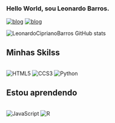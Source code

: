 ### Hello World, sou Leonardo Barros.

[![blog](https://img.shields.io/badge/LinkedIn-0077B5?style=for-the-badge&logo=linkedin&logoColor=white)](https://www.linkedin.com/in/leonardo-barros-083104248/)
[![blog](https://img.shields.io/badge/Instagram-E4405F?style=for-the-badge&logo=instagram&logoColor=white)](https://www.instagram.com/freitass____/)


![LeonardoCiprianoBarros GitHub stats](https://github-readme-stats.vercel.app/api?username=LeonardoCiprianoBarros&show_icons=true&theme=radical)


## Minhas Skilss
<div style= "display: inline_block"><br>
<img aling="center" alt="HTML5" src="https://img.shields.io/badge/HTML5-E34F26?style=for-the-badge&logo=html5&logoColor=white" />
<img aling="center" alt="CCS3" src="https://img.shields.io/badge/CSS3-1572B6?style=for-the-badge&logo=css3&logoColor=white"/>
<img aling="center" alt="Python" src="https://img.shields.io/badge/Python-3776AB?style=for-the-badge&logo=python&logoColor=white">
</div>

## Estou aprendendo
<div style= "display: inline_block"><br>
<img aling="center" alt="JavaScript" src="https://img.shields.io/badge/JavaScript-323330?style=for-the-badge&logo=javascript&logoColor=F7DF1E">
<img aling="center" alt="R" src="https://img.shields.io/badge/R-276DC3?style=for-the-badge&logo=r&logoColor=white">

</div>

<!--
**LeonardoCiprianoBarros/LeonardoCiprianoBarros** is a ✨ _special_ ✨ repository because its `README.md` (this file) appears on your GitHub profile.

Here are some ideas to get you started:

- 🔭 I’m currently working on ...
- 🌱 I’m currently learning ...
- 👯 I’m looking to collaborate on ...
- 🤔 I’m looking for help with ...
- 💬 Ask me about ...
- 📫 How to reach me: ...
- 😄 Pronouns: ...
- ⚡ Fun fact: ...
-->
